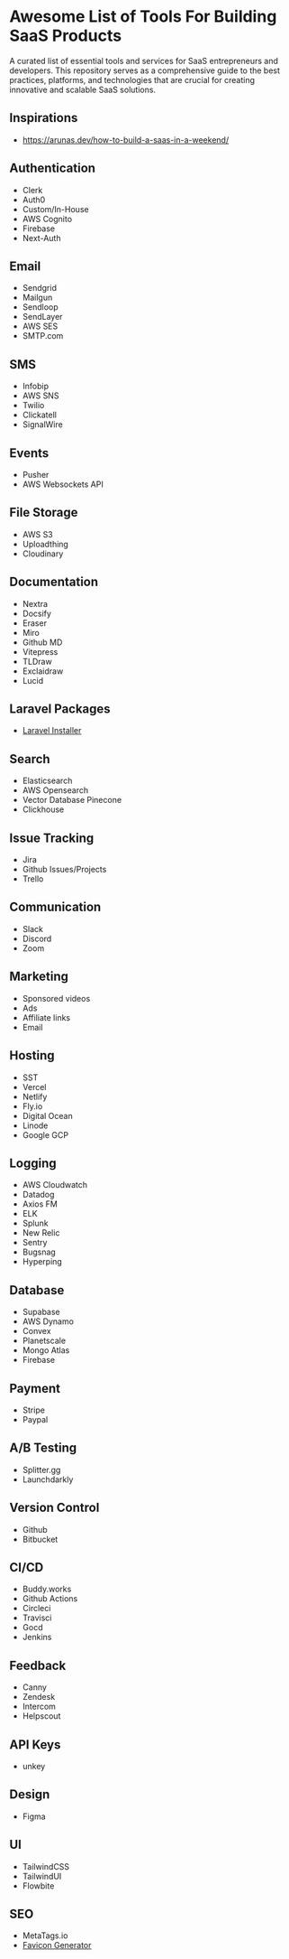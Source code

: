 # Awesome List of Tools For Building SaaS Products

A curated list of essential tools and services for SaaS entrepreneurs and developers. This repository serves as a comprehensive guide to the best practices, platforms, and technologies that are crucial for creating innovative and scalable SaaS solutions.

## Inspirations

- https://arunas.dev/how-to-build-a-saas-in-a-weekend/

## Authentication

- Clerk
- Auth0
- Custom/In-House
- AWS Cognito
- Firebase
- Next-Auth

## Email

- Sendgrid
- Mailgun
- Sendloop
- SendLayer
- AWS SES
- SMTP.com

## SMS

- Infobip
- AWS SNS
- Twilio
- Clickatell
- SignalWire

## Events

- Pusher
- AWS Websockets API

## File Storage

- AWS S3
- Uploadthing
- Cloudinary

## Documentation

- Nextra
- Docsify
- Eraser
- Miro
- Github MD
- Vitepress
- TLDraw
- Exclaidraw
- Lucid

## Laravel Packages

- [Laravel Installer](https://laravel-installer.com/)

## Search

- Elasticsearch
- AWS Opensearch
- Vector Database Pinecone
- Clickhouse

## Issue Tracking

- Jira
- Github Issues/Projects
- Trello

## Communication

- Slack
- Discord
- Zoom

## Marketing

- Sponsored videos
- Ads
- Affiliate links
- Email

## Hosting

- SST
- Vercel
- Netlify
- Fly.io
- Digital Ocean
- Linode
- Google GCP

## Logging

- AWS Cloudwatch
- Datadog
- Axios FM
- ELK
- Splunk
- New Relic
- Sentry
- Bugsnag
- Hyperping

## Database

- Supabase
- AWS Dynamo
- Convex
- Planetscale
- Mongo Atlas
- Firebase

## Payment

- Stripe
- Paypal

## A/B Testing

- Splitter.gg
- Launchdarkly

## Version Control

- Github
- Bitbucket

## CI/CD

- Buddy.works
- Github Actions
- Circleci
- Travisci
- Gocd
- Jenkins

## Feedback

- Canny
- Zendesk
- Intercom
- Helpscout

## API Keys

- unkey

## Design

- Figma

## UI

- TailwindCSS
- TailwindUI
- Flowbite

## SEO

- MetaTags.io
- [Favicon Generator](https://realfavicongenerator.net/svg-favicon/)
